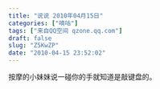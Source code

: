 ```yaml
---
title: "说说 2010年04月15日"
categories: ["嘀咕"]
tags: ["来自QQ空间 qzone.qq.com"]
draft: false
slug: "Z5KwZP"
date: "2010-04-15 23:52:02"
---
```


按摩的小妹妹说一碰你的手就知道是敲键盘的。
